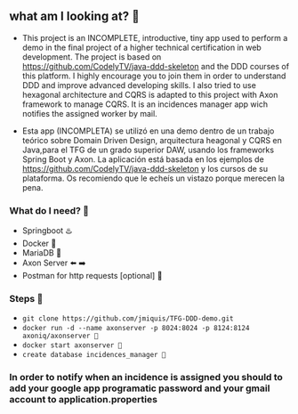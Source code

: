 ## what am I looking at? 👀

- This project is an INCOMPLETE, introductive, tiny app used to perform a demo in the final project of a higher technical certification in web development.
The project is based on https://github.com/CodelyTV/java-ddd-skeleton and the DDD courses of this platform. I highly encourage you to join them in order to 
understand DDD and improve advanced developing skills.
I also tried to use hexagonal architecture and CQRS is adapted to this project with Axon framework to manage CQRS.
It is an incidences manager app wich notifies the assigned worker by mail.

- Esta app (INCOMPLETA) se utilizó en una demo dentro de un trabajo teórico sobre Domain Driven Design, arquitectura heagonal y CQRS en Java,para el TFG de un grado superior DAW, usando los frameworks Spring Boot y Axon.
La aplicación está basada en los ejemplos de https://github.com/CodelyTV/java-ddd-skeleton y los cursos de su plataforma. Os recomiendo que le echeís un vistazo porque merecen la pena.

### What do I need? 🧾
- Springboot ♨️
- Docker 🐳
- MariaDB 🏪
- Axon Server ⬅️ ➡️ 
- Postman for http requests [optional] 📯

### Steps 🐾
- `git clone https://github.com/jmiquis/TFG-DDD-demo.git`
- `docker run -d --name axonserver -p 8024:8024 -p 8124:8124 axoniq/axonserver 🐳`
- `docker start axonserver 🐋`
- `create database incidences_manager 🏪`


### In order to notify when an incidence is assigned you should to add your google app programatic password and your gmail account to application.properties
